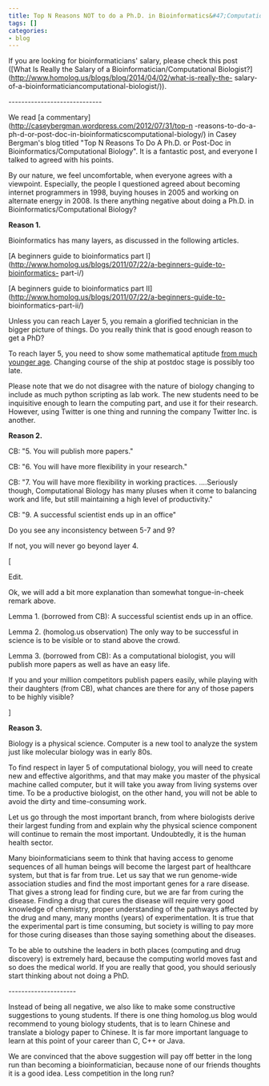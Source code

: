 ```yaml
---
title: Top N Reasons NOT to do a Ph.D. in Bioinformatics&#47;Computational Biology
tags: []
categories:
- blog
---
```

If you are looking for bioinformaticians' salary, please check this post
([What Is Really the Salary of a Bioinformatician/Computational
Biologist?](http://www.homolog.us/blogs/blog/2014/04/02/what-is-really-the-
salary-of-a-bioinformaticiancomputational-biologist/)).
<!--more-->

\-----------------------------

We read [a commentary](http://caseybergman.wordpress.com/2012/07/31/top-n
-reasons-to-do-a-ph-d-or-post-doc-in-bioinformaticscomputational-biology/) in
Casey Bergman's blog titled "Top N Reasons To Do A Ph.D. or Post-Doc in
Bioinformatics/Computational Biology". It is a fantastic post, and everyone I
talked to agreed with his points.

By our nature, we feel uncomfortable, when everyone agrees with a viewpoint.
Especially, the people I questioned agreed about becoming internet programmers
in 1998, buying houses in 2005 and working on alternate energy in 2008. Is
there anything negative about doing a Ph.D. in Bioinformatics/Computational
Biology?

**Reason 1.**

Bioinformatics has many layers, as discussed in the following articles.

[A beginners guide to bioinformatics part
I](http://www.homolog.us/blogs/2011/07/22/a-beginners-guide-to-bioinformatics-
part-i/)

[A beginners guide to bioinformatics part
II](http://www.homolog.us/blogs/2011/07/22/a-beginners-guide-to-
bioinformatics-part-ii/)

Unless you can reach Layer 5, you remain a glorified technician in the bigger
picture of things. Do you really think that is good enough reason to get a
PhD?

To reach layer 5, you need to show some mathematical aptitude [from much
younger age](http://en.wikipedia.org/wiki/Eric_Lander#Background). Changing
course of the ship at postdoc stage is possibly too late.

Please note that we do not disagree with the nature of biology changing to
include as much python scripting as lab work. The new students need to be
inquisitive enough to learn the computing part, and use it for their research.
However, using Twitter is one thing and running the company Twitter Inc. is
another.

**Reason 2.**

CB: "5. You will publish more papers."

CB: "6. You will have more flexibility in your research."

CB: "7. You will have more flexibility in working practices. ....Seriously
though, Computational Biology has many pluses when it come to balancing work
and life, but still maintaining a high level of productivity."

CB: "9. A successful scientist ends up in an office"

Do you see any inconsistency between 5-7 and 9?

If not, you will never go beyond layer 4.

[

Edit.

Ok, we will add a bit more explanation than somewhat tongue-in-cheek remark
above.

Lemma 1. (borrowed from CB): A successful scientist ends up in an office.

Lemma 2. (homolog.us observation) The only way to be successful in science is
to be visible or to stand above the crowd.

Lemma 3. (borrowed from CB): As a computational biologist, you will publish
more papers as well as have an easy life.

If you and your million competitors publish papers easily, while playing with
their daughters (from CB), what chances are there for any of those papers to
be highly visible?

]

**Reason 3.**

Biology is a physical science. Computer is a new tool to analyze the system
just like molecular biology was in early 80s.

To find respect in layer 5 of computational biology, you will need to create
new and effective algorithms, and that may make you master of the physical
machine called computer, but it will take you away from living systems over
time. To be a productive biologist, on the other hand, you will not be able to
avoid the dirty and time-consuming work.

Let us go through the most important branch, from where biologists derive
their largest funding from and explain why the physical science component will
continue to remain the most important. Undoubtedly, it is the human health
sector.

Many bioinformaticians seem to think that having access to genome sequences of
all human beings will become the largest part of healthcare system, but that
is far from true. Let us say that we run genome-wide association studies and
find the most important genes for a rare disease. That gives a strong lead for
finding cure, but we are far from curing the disease. Finding a drug that
cures the disease will require very good knowledge of chemistry, proper
understanding of the pathways affected by the drug and many, many months
(years) of experimentation. It is true that the experimental part is time
consuming, but society is willing to pay more for those curing diseases than
those saying something about the diseases.

To be able to outshine the leaders in both places (computing and drug
discovery) is extremely hard, because the computing world moves fast and so
does the medical world. If you are really that good, you should seriously
start thinking about not doing a PhD.

\---------------------

Instead of being all negative, we also like to make some constructive
suggestions to young students. If there is one thing homolog.us blog would
recommend to young biology students, that is to learn Chinese and translate a
biology paper to Chinese. It is far more important language to learn at this
point of your career than C, C++ or Java.

We are convinced that the above suggestion will pay off better in the long run
than becoming a bioinformatician, because none of our friends thoughts it is a
good idea. Less competition in the long run?

